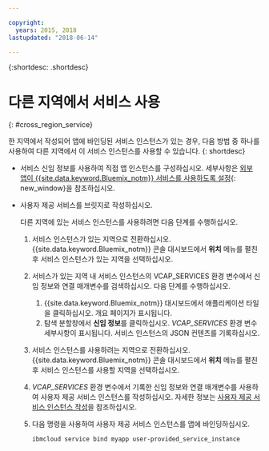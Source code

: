 ```yaml
---

copyright:
  years: 2015, 2018
lastupdated: "2018-06-14"

---
```


{:shortdesc: .shortdesc}

# 다른 지역에서 서비스 사용
{: #cross_region_service}

한 지역에서 작성되어 앱에 바인딩된 서비스 인스턴스가 있는 경우, 다음 방법 중 하나를 사용하여 다른 지역에서 이 서비스 인스턴스를 사용할 수 있습니다.
{: shortdesc}

  * 서비스 신임 정보를 사용하여 직접 앱 인스턴스를 구성하십시오. 세부사항은 [외부 앱이 {{site.data.keyword.Bluemix_notm}} 서비스를 사용하도록 설정](/docs/apps/reqnsi.html#accser_external){: new_window}을 참조하십시오.
  * 사용자 제공 서비스를 브릿지로 작성하십시오.

	다른 지역에 있는 서비스 인스턴스를 사용하려면 다음 단계를 수행하십시오.

      1. 서비스 인스턴스가 있는 지역으로 전환하십시오. {{site.data.keyword.Bluemix_notm}} 콘솔 대시보드에서 **위치** 메뉴를 펼친 후 서비스 인스턴스가 있는 지역을 선택하십시오.

      2. 서비스가 있는 지역 내 서비스 인스턴스의 VCAP_SERVICES 환경 변수에서 신임 정보와 연결 매개변수를 검색하십시오. 다음 단계를 수행하십시오.

	       1. {{site.data.keyword.Bluemix_notm}} 대시보드에서 애플리케이션 타일을 클릭하십시오. 개요 페이지가 표시됩니다.
	       2. 탐색 분할창에서 **신임 정보**를 클릭하십시오. *VCAP_SERVICES* 환경 변수 세부사항이 표시됩니다. 서비스 인스턴스의 JSON 컨텐츠를 기록하십시오.

      3. 서비스 인스턴스를 사용하려는 지역으로 전환하십시오. {{site.data.keyword.Bluemix_notm}} 콘솔 대시보드에서 **위치** 메뉴를 펼친 후 서비스 인스턴스를 사용할 지역을 선택하십시오.

      4. *VCAP_SERVICES* 환경 변수에서 기록한 신임 정보와 연결 매개변수를 사용하여 사용자 제공 서비스 인스턴스를 작성하십시오. 자세한 정보는 [사용자 제공 서비스 인스턴스 작성](/docs/apps/reqnsi.html#user_provide_services)을 참조하십시오.

      5. 다음 명령을 사용하여 사용자 제공 서비스 인스턴스를 앱에 바인딩하십시오.

	     ```
	     ibmcloud service bind myapp user-provided_service_instance
	     ```
